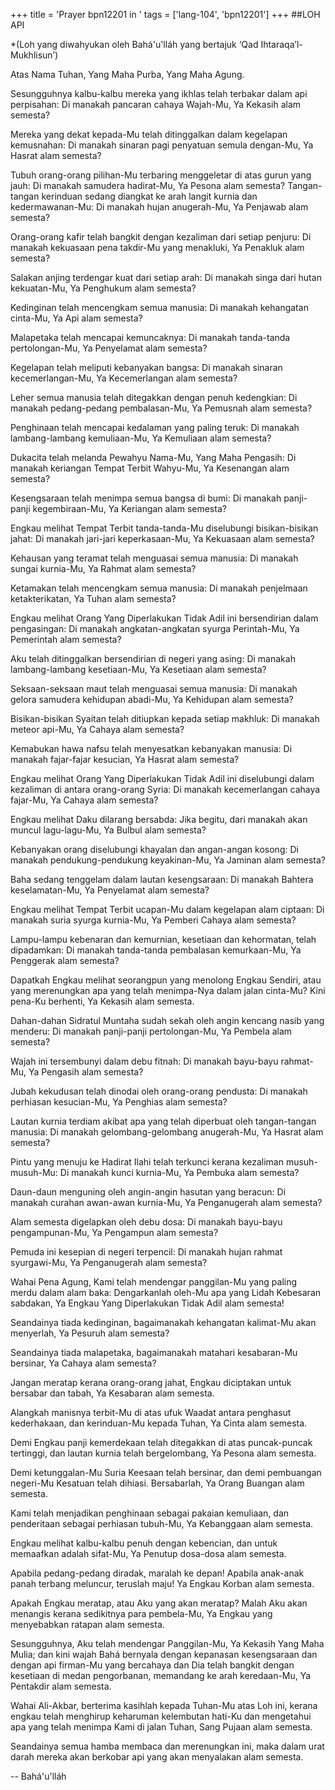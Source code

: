 +++
title = 'Prayer bpn12201 in '
tags = ['lang-104', 'bpn12201']
+++
##LOH API

*(Loh yang diwahyukan oleh Bahá'u'lláh yang bertajuk ‘Qad Ihtaraqa’l-Mukhlisun’)


Atas Nama Tuhan, Yang Maha  Purba, Yang Maha Agung.

Sesungguhnya kalbu-kalbu mereka yang ikhlas telah terbakar dalam api perpisahan: Di manakah pancaran cahaya Wajah-Mu, Ya Kekasih alam semesta?

Mereka yang dekat kepada-Mu telah ditinggalkan dalam kegelapan kemusnahan: Di manakah sinaran pagi penyatuan semula dengan-Mu, Ya Hasrat alam semesta?

Tubuh orang-orang pilihan-Mu terbaring menggeletar di atas gurun yang jauh: Di manakah samudera hadirat-Mu, Ya Pesona alam semesta?
Tangan-tangan kerinduan sedang diangkat ke arah langit kurnia dan kedermawanan-Mu: Di manakah hujan anugerah-Mu, Ya Penjawab alam semesta?

Orang-orang kafir telah bangkit dengan kezaliman dari setiap penjuru: Di manakah kekuasaan pena takdir-Mu yang menakluki, Ya Penakluk alam semesta?

Salakan anjing terdengar kuat dari setiap arah: Di manakah singa dari hutan kekuatan-Mu, Ya Penghukum alam semesta?

Kedinginan telah mencengkam semua manusia: Di manakah kehangatan cinta-Mu, Ya Api alam semesta?

Malapetaka telah mencapai kemuncaknya: Di manakah tanda-tanda pertolongan-Mu, Ya  Penyelamat alam semesta?

Kegelapan telah meliputi kebanyakan bangsa: Di manakah sinaran kecemerlangan-Mu, Ya Kecemerlangan alam semesta?

Leher semua manusia telah ditegakkan dengan penuh kedengkian: Di manakah pedang-pedang pembalasan-Mu, Ya Pemusnah alam semesta?

Penghinaan telah mencapai kedalaman yang paling teruk: Di manakah lambang-lambang kemuliaan-Mu, Ya Kemuliaan alam semesta?

Dukacita telah melanda Pewahyu Nama-Mu, Yang Maha Pengasih: Di manakah keriangan Tempat Terbit Wahyu-Mu, Ya Kesenangan alam semesta?

Kesengsaraan telah menimpa semua bangsa di bumi: Di manakah panji-panji kegembiraan-Mu, Ya Keriangan alam semesta?

Engkau melihat Tempat Terbit tanda-tanda-Mu diselubungi bisikan-bisikan jahat: Di manakah jari-jari keperkasaan-Mu, Ya Kekuasaan alam semesta?

Kehausan yang teramat telah menguasai semua manusia: Di manakah sungai kurnia-Mu, Ya Rahmat alam semesta?

Ketamakan telah mencengkam semua manusia: Di manakah penjelmaan ketakterikatan, Ya Tuhan alam semesta?

Engkau melihat Orang Yang Diperlakukan Tidak Adil ini bersendirian dalam pengasingan: Di manakah angkatan-angkatan syurga Perintah-Mu, Ya Pemerintah alam semesta?

Aku telah ditinggalkan bersendirian di negeri yang asing:  Di manakah lambang-lambang kesetiaan-Mu, Ya Kesetiaan alam semesta?

Seksaan-seksaan maut telah menguasai semua manusia: Di manakah gelora samudera kehidupan abadi-Mu, Ya Kehidupan alam semesta?

Bisikan-bisikan Syaitan telah ditiupkan kepada setiap makhluk: Di manakah meteor api-Mu, Ya Cahaya alam semesta?

Kemabukan hawa nafsu telah menyesatkan kebanyakan manusia: Di manakah fajar-fajar kesucian, Ya Hasrat alam semesta?

Engkau melihat Orang Yang Diperlakukan Tidak Adil ini diselubungi dalam kezaliman di antara orang-orang Syria: Di manakah kecemerlangan cahaya fajar-Mu, Ya Cahaya alam semesta?

Engkau melihat Daku dilarang bersabda: Jika begitu, dari manakah akan muncul lagu-lagu-Mu, Ya Bulbul alam semesta?

Kebanyakan orang diselubungi khayalan dan angan-angan kosong: Di manakah pendukung-pendukung keyakinan-Mu, Ya Jaminan alam semesta?

Baha sedang tenggelam dalam lautan kesengsaraan:  Di manakah Bahtera keselamatan-Mu, Ya Penyelamat alam semesta?

Engkau melihat Tempat Terbit ucapan-Mu dalam kegelapan alam ciptaan: Di manakah suria syurga kurnia-Mu, Ya Pemberi Cahaya alam semesta?

Lampu-lampu kebenaran dan kemurnian, kesetiaan dan kehormatan, telah dipadamkan: Di manakah tanda-tanda pembalasan kemurkaan-Mu, Ya Penggerak alam semesta?

Dapatkah Engkau melihat seorangpun yang menolong Engkau Sendiri, atau yang merenungkan apa yang telah menimpa-Nya dalam jalan cinta-Mu? Kini pena-Ku berhenti, Ya Kekasih alam semesta.

Dahan-dahan Sidratul Muntaha sudah sekah oleh angin kencang nasib yang menderu: Di manakah panji-panji pertolongan-Mu, Ya Pembela alam semesta?

Wajah ini tersembunyi dalam debu fitnah: Di manakah bayu-bayu rahmat-Mu, Ya Pengasih alam semesta?

Jubah kekudusan telah dinodai oleh orang-orang pendusta: Di manakah perhiasan kesucian-Mu, Ya Penghias alam semesta?

Lautan kurnia terdiam akibat apa yang telah diperbuat oleh tangan-tangan manusia: Di manakah gelombang-gelombang anugerah-Mu, Ya Hasrat alam semesta?

Pintu yang menuju ke Hadirat Ilahi telah terkunci kerana kezaliman musuh-musuh-Mu: Di manakah kunci kurnia-Mu, Ya Pembuka alam semesta?

Daun-daun menguning oleh angin-angin hasutan yang beracun: Di manakah curahan awan-awan kurnia-Mu, Ya Penganugerah alam semesta?

Alam semesta digelapkan oleh debu dosa: Di manakah bayu-bayu pengampunan-Mu, Ya Pengampun alam semesta?

Pemuda ini kesepian di negeri terpencil: Di manakah hujan rahmat syurgawi-Mu, Ya Penganugerah alam semesta?

Wahai Pena Agung, Kami telah mendengar panggilan-Mu yang paling merdu dalam alam baka:
Dengarkanlah oleh-Mu apa yang Lidah Kebesaran sabdakan, Ya Engkau Yang Diperlakukan Tidak Adil alam semesta!

Seandainya tiada kedinginan, bagaimanakah kehangatan kalimat-Mu akan menyerlah, Ya Pesuruh alam semesta?

Seandainya tiada malapetaka, bagaimanakah matahari kesabaran-Mu bersinar, Ya Cahaya alam semesta?

Jangan meratap kerana orang-orang jahat, Engkau diciptakan untuk bersabar dan tabah, Ya Kesabaran alam semesta.

Alangkah manisnya terbit-Mu di atas ufuk Waadat antara penghasut kederhakaan, dan kerinduan-Mu kepada Tuhan, Ya Cinta alam semesta.

Demi Engkau panji kemerdekaan telah ditegakkan di atas puncak-puncak tertinggi, dan lautan kurnia telah bergelombang, Ya Pesona alam semesta.



Demi ketunggalan-Mu Suria Keesaan telah bersinar, dan demi pembuangan negeri-Mu Kesatuan  telah dihiasi. Bersabarlah, Ya Orang Buangan alam semesta.

Kami telah menjadikan penghinaan sebagai pakaian kemuliaan, dan penderitaan sebagai perhiasan tubuh-Mu, Ya Kebanggaan alam semesta.

Engkau melihat kalbu-kalbu penuh dengan kebencian, dan untuk memaafkan adalah sifat-Mu,  Ya Penutup dosa-dosa alam semesta.

Apabila pedang-pedang diradak, maralah ke depan! Apabila anak-anak panah terbang meluncur, teruslah maju!  Ya Engkau Korban alam semesta.

Apakah Engkau meratap, atau Aku yang akan meratap? Malah Aku akan menangis kerana sedikitnya para pembela-Mu, Ya Engkau yang menyebabkan ratapan alam semesta.

Sesungguhnya, Aku telah mendengar Panggilan-Mu, Ya Kekasih Yang Maha Mulia; dan kini wajah Bahá bernyala dengan kepanasan kesengsaraan dan dengan api firman-Mu yang bercahaya dan Dia telah bangkit dengan kesetiaan di medan pengorbanan, memandang ke arah keredaan-Mu, Ya Pentakdir alam semesta.

Wahai Ali-Akbar, berterima kasihlah kepada Tuhan-Mu atas Loh ini, kerana engkau telah menghirup keharuman kelembutan hati-Ku dan mengetahui apa yang telah menimpa Kami di jalan Tuhan, Sang Pujaan alam semesta.

Seandainya semua hamba membaca dan merenungkan ini, maka dalam urat darah mereka akan berkobar api yang akan menyalakan alam semesta.

-- Bahá'u'lláh
